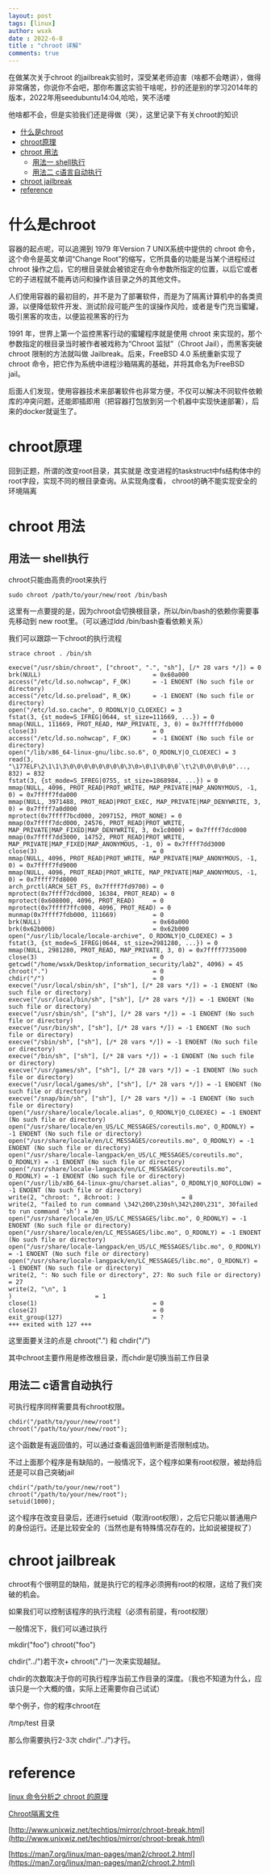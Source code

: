 ```yaml
---
layout: post
tags: [linux]
author: wsxk
date : 2022-6-8
title : "chroot 详解"
comments: true
---
```


在做某次关于chroot 的jailbreak实验时，深受某老师迫害（啥都不会瞎讲），做得非常痛苦，你说你不会吧，那你布置这实验干啥呢，抄的还是别的学习2014年的版本，2022年用seedubuntu14:04,哈哈，笑不活喽

他啥都不会，但是实验我们还是得做（哭），这里记录下有关chroot的知识

- [什么是chroot](#什么是chroot)
- [chroot原理](#chroot原理)
- [chroot 用法](#chroot-用法)
  - [用法一 shell执行](#用法一-shell执行)
  - [用法二 c语言自动执行](#用法二-c语言自动执行)
- [chroot jailbreak](#chroot-jailbreak)
- [reference](#reference)

# 什么是chroot

容器的起点呢，可以追溯到 1979 年Version 7 UNIX系统中提供的 chroot 命令，这个命令是英文单词“Change Root”的缩写，它所具备的功能是当某个进程经过 chroot 操作之后，它的根目录就会被锁定在命令参数所指定的位置，以后它或者它的子进程就不能再访问和操作该目录之外的其他文件。

人们使用容器的最初目的，并不是为了部署软件，而是为了隔离计算机中的各类资源，以便降低软件开发、测试阶段可能产生的误操作风险，或者是专门充当蜜罐，吸引黑客的攻击，以便监视黑客的行为

1991 年，世界上第一个监控黑客行动的蜜罐程序就是使用 chroot 来实现的，那个参数指定的根目录当时被作者被戏称为“Chroot 监狱”（Chroot Jail），而黑客突破 chroot 限制的方法就叫做 Jailbreak。后来，FreeBSD 4.0 系统重新实现了 chroot 命令，把它作为系统中进程沙箱隔离的基础，并将其命名为FreeBSD jail。

后面人们发现，使用容器技术来部署软件也非常方便，不仅可以解决不同软件依赖库的冲突问题，还能即插即用（把容器打包放到另一个机器中实现快速部署），后来的docker就诞生了。

# chroot原理

回到正题，所谓的改变root目录，其实就是 改变进程的taskstruct中fs结构体中的root字段，实现不同的根目录查询。从实现角度看， chroot的确不能实现安全的环境隔离

# chroot 用法

## 用法一 shell执行

chroot只能由高贵的root来执行

    sudo chroot /path/to/your/new/root /bin/bash

这里有一点要提的是，因为chroot会切换根目录，所以/bin/bash的依赖你需要事先移动到 new root里。（可以通过ldd /bin/bash查看依赖关系）

我们可以跟踪一下chroot的执行流程

    strace chroot . /bin/sh

    execve("/usr/sbin/chroot", ["chroot", ".", "sh"], [/* 28 vars */]) = 0
    brk(NULL)                               = 0x60a000
    access("/etc/ld.so.nohwcap", F_OK)      = -1 ENOENT (No such file or directory)
    access("/etc/ld.so.preload", R_OK)      = -1 ENOENT (No such file or directory)
    open("/etc/ld.so.cache", O_RDONLY|O_CLOEXEC) = 3
    fstat(3, {st_mode=S_IFREG|0644, st_size=111669, ...}) = 0
    mmap(NULL, 111669, PROT_READ, MAP_PRIVATE, 3, 0) = 0x7ffff7fdb000
    close(3)                                = 0
    access("/etc/ld.so.nohwcap", F_OK)      = -1 ENOENT (No such file or directory)
    open("/lib/x86_64-linux-gnu/libc.so.6", O_RDONLY|O_CLOEXEC) = 3
    read(3, "\177ELF\2\1\1\3\0\0\0\0\0\0\0\0\3\0>\0\1\0\0\0`\t\2\0\0\0\0\0"..., 832) = 832
    fstat(3, {st_mode=S_IFREG|0755, st_size=1868984, ...}) = 0
    mmap(NULL, 4096, PROT_READ|PROT_WRITE, MAP_PRIVATE|MAP_ANONYMOUS, -1, 0) = 0x7ffff7fda000
    mmap(NULL, 3971488, PROT_READ|PROT_EXEC, MAP_PRIVATE|MAP_DENYWRITE, 3, 0) = 0x7ffff7a0d000
    mprotect(0x7ffff7bcd000, 2097152, PROT_NONE) = 0
    mmap(0x7ffff7dcd000, 24576, PROT_READ|PROT_WRITE, MAP_PRIVATE|MAP_FIXED|MAP_DENYWRITE, 3, 0x1c0000) = 0x7ffff7dcd000
    mmap(0x7ffff7dd3000, 14752, PROT_READ|PROT_WRITE, MAP_PRIVATE|MAP_FIXED|MAP_ANONYMOUS, -1, 0) = 0x7ffff7dd3000
    close(3)                                = 0
    mmap(NULL, 4096, PROT_READ|PROT_WRITE, MAP_PRIVATE|MAP_ANONYMOUS, -1, 0) = 0x7ffff7fd9000
    mmap(NULL, 4096, PROT_READ|PROT_WRITE, MAP_PRIVATE|MAP_ANONYMOUS, -1, 0) = 0x7ffff7fd8000
    arch_prctl(ARCH_SET_FS, 0x7ffff7fd9700) = 0
    mprotect(0x7ffff7dcd000, 16384, PROT_READ) = 0
    mprotect(0x608000, 4096, PROT_READ)     = 0
    mprotect(0x7ffff7ffc000, 4096, PROT_READ) = 0
    munmap(0x7ffff7fdb000, 111669)          = 0
    brk(NULL)                               = 0x60a000
    brk(0x62b000)                           = 0x62b000
    open("/usr/lib/locale/locale-archive", O_RDONLY|O_CLOEXEC) = 3
    fstat(3, {st_mode=S_IFREG|0644, st_size=2981280, ...}) = 0
    mmap(NULL, 2981280, PROT_READ, MAP_PRIVATE, 3, 0) = 0x7ffff7735000
    close(3)                                = 0
    getcwd("/home/wsxk/Desktop/information_security/lab2", 4096) = 45
    chroot(".")                             = 0
    chdir("/")                              = 0
    execve("/usr/local/sbin/sh", ["sh"], [/* 28 vars */]) = -1 ENOENT (No such file or directory)
    execve("/usr/local/bin/sh", ["sh"], [/* 28 vars */]) = -1 ENOENT (No such file or directory)
    execve("/usr/sbin/sh", ["sh"], [/* 28 vars */]) = -1 ENOENT (No such file or directory)
    execve("/usr/bin/sh", ["sh"], [/* 28 vars */]) = -1 ENOENT (No such file or directory)
    execve("/sbin/sh", ["sh"], [/* 28 vars */]) = -1 ENOENT (No such file or directory)
    execve("/bin/sh", ["sh"], [/* 28 vars */]) = -1 ENOENT (No such file or directory)
    execve("/usr/games/sh", ["sh"], [/* 28 vars */]) = -1 ENOENT (No such file or directory)
    execve("/usr/local/games/sh", ["sh"], [/* 28 vars */]) = -1 ENOENT (No such file or directory)
    execve("/snap/bin/sh", ["sh"], [/* 28 vars */]) = -1 ENOENT (No such file or directory)
    open("/usr/share/locale/locale.alias", O_RDONLY|O_CLOEXEC) = -1 ENOENT (No such file or directory)
    open("/usr/share/locale/en_US/LC_MESSAGES/coreutils.mo", O_RDONLY) = -1 ENOENT (No such file or directory)
    open("/usr/share/locale/en/LC_MESSAGES/coreutils.mo", O_RDONLY) = -1 ENOENT (No such file or directory)
    open("/usr/share/locale-langpack/en_US/LC_MESSAGES/coreutils.mo", O_RDONLY) = -1 ENOENT (No such file or directory)
    open("/usr/share/locale-langpack/en/LC_MESSAGES/coreutils.mo", O_RDONLY) = -1 ENOENT (No such file or directory)
    open("/usr/lib/x86_64-linux-gnu/charset.alias", O_RDONLY|O_NOFOLLOW) = -1 ENOENT (No such file or directory)
    write(2, "chroot: ", 8chroot: )                 = 8
    write(2, "failed to run command \342\200\230sh\342\200\231", 30failed to run command ‘sh’) = 30
    open("/usr/share/locale/en_US/LC_MESSAGES/libc.mo", O_RDONLY) = -1 ENOENT (No such file or directory)
    open("/usr/share/locale/en/LC_MESSAGES/libc.mo", O_RDONLY) = -1 ENOENT (No such file or directory)
    open("/usr/share/locale-langpack/en_US/LC_MESSAGES/libc.mo", O_RDONLY) = -1 ENOENT (No such file or directory)
    open("/usr/share/locale-langpack/en/LC_MESSAGES/libc.mo", O_RDONLY) = -1 ENOENT (No such file or directory)
    write(2, ": No such file or directory", 27: No such file or directory) = 27
    write(2, "\n", 1
    )                       = 1
    close(1)                                = 0
    close(2)                                = 0
    exit_group(127)                         = ?
    +++ exited with 127 +++

这里面要关注的点是  chroot(".") 和 chdir("/")

其中chroot主要作用是修改根目录，而chdir是切换当前工作目录



## 用法二 c语言自动执行

可执行程序同样需要具有chroot权限。

    chdir("/path/to/your/new/root")
    chroot("/path/to/your/new/root");

这个函数是有返回值的，可以通过查看返回值判断是否限制成功。

不过上面那个程序是有缺陷的，一般情况下，这个程序如果有root权限，被劫持后还是可以自己突破jail

    chdir("/path/to/your/new/root")
    chroot("/path/to/your/new/root");
    setuid(1000);

这个程序在改变目录后，还进行setuid（取消root权限），之后它只能以普通用户的身份运行。还是比较安全的（当然也是有特殊情况存在的，比如说被提权了）

# chroot jailbreak

chroot有个很明显的缺陷，就是执行它的程序必须拥有root的权限，这给了我们突破的机会。

如果我们可以控制该程序的执行流程（必须有前提，有root权限）

一般情况下，我们可以通过执行

mkdir("foo") chroot("foo")

chdir("../")若干次+ chroot("./")一次来实现越狱。

chdir的次数取决于你的可执行程序当前工作目录的深度。（我也不知道为什么，应该只是一个大概的值，实际上还需要你自己试试）

举个例子，你的程序chroot在

/tmp/test 目录

那么你需要执行2-3次 chdir("../")才行。

# reference

[linux 命令分析之 chroot 的原理](https://blog.csdn.net/Longyu_wlz/article/details/109253298)

[Chroot隔离文件](https://blog.csdn.net/Octopus21/article/details/118873709)

[http://www.unixwiz.net/techtips/mirror/chroot-break.html](http://www.unixwiz.net/techtips/mirror/chroot-break.html)

[https://man7.org/linux/man-pages/man2/chroot.2.html](https://man7.org/linux/man-pages/man2/chroot.2.html)